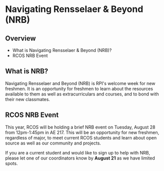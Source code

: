 # Navigating Rensselaer & Beyond (NRB)

## Overview
- What is Navigating Rensselaer & Beyond (NRB)?
- RCOS NRB Event

## What is NRB?

Navigating Rensselaer and Beyond (NRB) is RPI's welcome week for new freshmen. It is an opportunity for freshmen to learn about the resources available to them as well as extracurriculars and courses, and to bond with their new classmates.

## RCOS NRB Event

This year, RCOS will be holding a brief NRB event on Tuesday, August 28 from 12pm-1:45pm in AE 217. This will be an opportunity for new freshmen, regardless of major, to meet current RCOS students and learn about open source as well as our community and projects.

If you are a current student and would like to sign up to help with NRB, please let one of our coordinators know by **August 21** as we have limited spots.